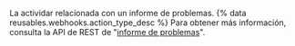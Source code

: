 La actividar relacionada con un informe de problemas. {% data reusables.webhooks.action_type_desc %} Para obtener más información, consulta la API de REST de "[informe de problemas](/rest/reference/issues)".
